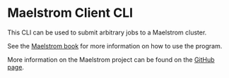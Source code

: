 # Maelstrom Client CLI

This CLI can be used to submit arbitrary jobs to a Maelstrom cluster.

See the [Maelstrom book](https://maelstrom-software.github.io/maelstrom/) for
more information on how to use the program.

More information on the Maelstrom project can be found on the [GitHub
page](https://github.com/maelstrom-software/maelstrom).
